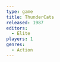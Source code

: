 ```yaml
---
type: game
title: ThunderCats
released: 1987
editors: 
  - Elite
players: 1
genres:
  - Action
---
```

